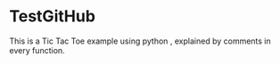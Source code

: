 # TestGitHub

This is a Tic Tac Toe example using python , explained by comments in every function.
